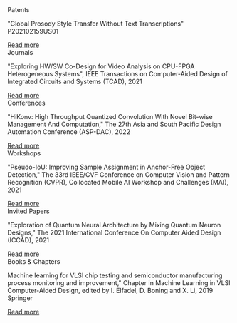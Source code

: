 <!-- <div class="container-sub">
              <div class="full-divider"></div>
              <div class="row">
                  <div class="experience-details">
                  <div class="col-6 margin-bottom50 margin-top50">
                    <div class="col-3 icon-block"><i class="fa fa-arrows-alt"></i></div>
                    <div class="flot-left">
                      <h5>Patents</h5>
                      <span>2000 - 2021</span> 
                      </div>
                  </div>
                  <div class="col-6 margin-bottom50 margin-top50 no-margin-top"> Phasellus nec gravida purus. Aliquam ac enim vel ipsum consectetur vulputate. Duis quis feugiat neque. Pellentesque eleifend, nisi vel mattis vestibulum, est lacus pretium quam. </div>
                </div>
                <div class="full-divider"></div>
                <div class="experience-details">
                  <div class="col-6 margin-bottom50 margin-top50">
                    <div class="col-3 icon-block"><i class="fa fa-arrows-alt"></i></div>
                    <div class="flot-left">
                      <h5>Linksture Web</h5>
                      <h4>Senior UX Designer</h4>
                      <span>2011 - 2008</span> </div>
                  </div>
                  <div class="col-6 margin-bottom50 margin-top50 no-margin-top"> Phasellus nec gravida purus. Aliquam ac enim vel ipsum consectetur vulputate. Duis quis feugiat neque. Pellentesque eleifend, nisi vel mattis vestibulum, est lacus pretium quam. </div>
                </div>
                <div class="full-divider"></div>
                <div class="experience-details">
                  <div class="col-6 margin-bottom50 margin-top50">
                    <div class="col-3 icon-block"><i class="fa fa-quote-right"></i></div>
                    <div class="flot-left">
                      <h5>Matrix Media</h5>
                      <h4>Visual / UI Designer</h4>
                      <span>2008 - 2006</span> </div>
                  </div>
                  <div class="col-6 margin-bottom50 margin-top50"> Phasellus nec gravida purus. Aliquam ac enim vel ipsum consectetur vulputate. Duis quis feugiat neque. Pellentesque eleifend, nisi vel mattis vestibulum, est lacus pretium quam. </div>
                </div>
                </div>
              </div>
            </div> -->

<!-- <div class="container-pub">
  <div class="box"> <a href="../pages/patents.html"><div class="icon-block"><i class="fa fa-certificate"></i><h4>Patents</h4></div></a></div>
    <div class="box"> <a href="../pages/journals.html"><div class="icon-block"><i class="fa fa-file-text"></i><h4>Journals</h4></div></a></div>
    <div class="box"> <a href="../pages/conferences.html"><div class="icon-block"><i class="fa fa-group"></i><h4>Conferences</h4></div></a></div>
    <div class="box"> <a href="../pages/workshops.html"><div class="icon-block"><i class="fa fa-cogs"></i><h4>Workshops</h4></div></a></div>
      <div class="box"> <a href="../pages/invitedpapers.html"><div class="icon-block"><i class="fa fa-file-code-o" aria-hidden="true"></i><h4>Invited Papers</h4></div></a></div>
        <div class="box"> <a href="../pages/bookchapters.html"><div class="icon-block"><i class="fa fa-book"></i><h4>Books & Chapters</h4></div></a></div>
</div> -->

<div class="wrapper">
    <div class="center-line">
      <a href="#" class="scroll-icon"><i class="fas fa-caret-up"></i></a>
    </div>
    <div class="row row-1">
      <section>
        <i class="icon fa fa-certificate"></i>
        <div class="details">
          <span class="title">Patents</span>
        </div>
        <p>"Global Prosody Style Transfer Without Text Transcriptions" P202102159US01</p>
        <div class="bottom">
          <a href="../pages/patents.html">Read more</a>
        </div>
      </section>
    </div>
    <div class="row row-2">
      <section>
        <i class="icon fa fa-file-text"></i>
        <div class="details">
          <span class="title">Journals</span>
        </div>
        <p>"Exploring HW/SW Co-Design for Video Analysis on CPU-FPGA Heterogeneous Systems", IEEE Transactions on Computer-Aided Design of Integrated Circuits and Systems (TCAD), 2021</p>
        <div class="bottom">
          <a href="../pages/journals.html">Read more</a>
        </div>
      </section>
    </div>
    <div class="row row-1">
      <section>
        <i class="icon fa fa-group"></i>
        <div class="details">
          <span class="title">Conferences</span>
        </div>
        <p>"HiKonv: High Throughput Quantized Convolution With Novel Bit-wise Management And Computation," The 27th Asia and South Pacific Design Automation Conference (ASP-DAC), 2022</p>
        <div class="bottom">
          <a href="../pages/conferences.html">Read more</a>
        </div>
      </section>
    </div>
    <div class="row row-2">
     <section>
        <i class="icon fa fa-cogs"></i>
        <div class="details">
          <span class="title">Workshops</span>
        </div>
        <p>"Pseudo-IoU: Improving Sample Assignment in Anchor-Free Object Detection," The 33rd IEEE/CVF Conference on Computer Vision and Pattern Recognition (CVPR), Collocated Mobile AI Workshop and Challenges (MAI), 2021</p>
        <div class="bottom">
          <a href="../pages/workshops.html">Read more</a>
        </div>
      </section>
    </div>
    <div class="row row-1">
     <section>
        <i class="icon fa fa-file-code-o"></i>
        <div class="details">
          <span class="title">Invited Papers</span>
        </div>
        <p>"Exploration of Quantum Neural Architecture by Mixing Quantum Neuron Designs," The 2021 International Conference On Computer Aided Design (ICCAD), 2021</p>
        <div class="bottom">
          <a href="../pages/invitedpapers.html">Read more</a>
        </div>
      </section>
    </div>
    <div class="row row-2">
     <section>
        <i class="icon fa fa-book"></i>
        <div class="details">
          <span class="title">Books & Chapters</span>
        </div>
        <p>Machine learning for VLSI chip testing and semiconductor manufacturing process monitoring and improvement," Chapter in Machine Learning in VLSI Computer-Aided Design, edited by I. Elfadel, D. Boning and X. Li, 2019 Springer</p>
        <div class="bottom">
          <a href="../pages/bookchapters.html">Read more</a>
        </div>
      </section>
    </div>
  </div>
